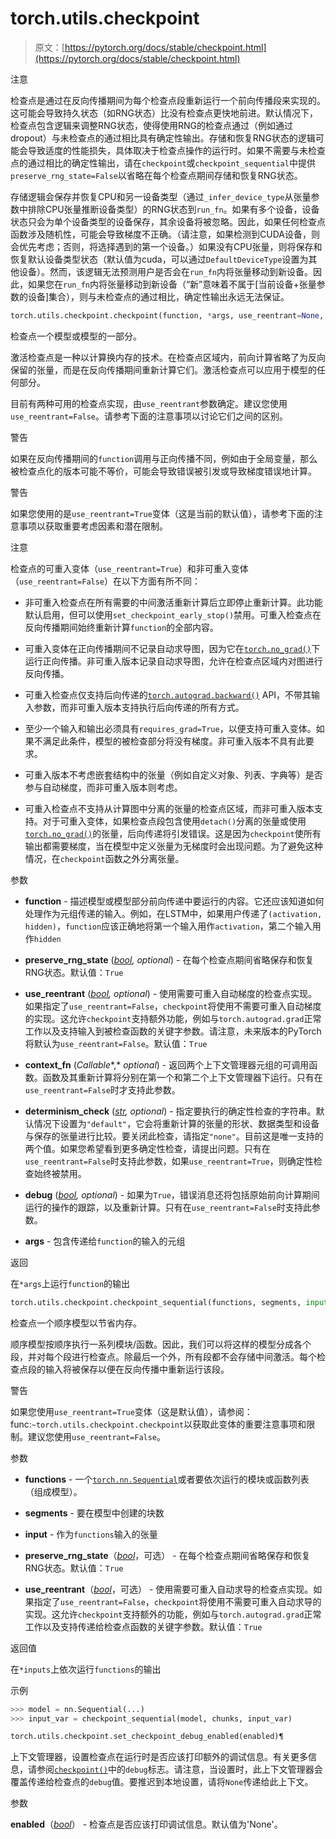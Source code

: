 # torch.utils.checkpoint

> 原文：[https://pytorch.org/docs/stable/checkpoint.html](https://pytorch.org/docs/stable/checkpoint.html)

注意

检查点是通过在反向传播期间为每个检查点段重新运行一个前向传播段来实现的。这可能会导致持久状态（如RNG状态）比没有检查点更快地前进。默认情况下，检查点包含逻辑来调整RNG状态，使得使用RNG的检查点通过（例如通过dropout）与未检查点的通过相比具有确定性输出。存储和恢复RNG状态的逻辑可能会导致适度的性能损失，具体取决于检查点操作的运行时。如果不需要与未检查点的通过相比的确定性输出，请在`checkpoint`或`checkpoint_sequential`中提供`preserve_rng_state=False`以省略在每个检查点期间存储和恢复RNG状态。

存储逻辑会保存并恢复CPU和另一设备类型（通过`_infer_device_type`从张量参数中排除CPU张量推断设备类型）的RNG状态到`run_fn`。如果有多个设备，设备状态只会为单个设备类型的设备保存，其余设备将被忽略。因此，如果任何检查点函数涉及随机性，可能会导致梯度不正确。（请注意，如果检测到CUDA设备，则会优先考虑；否则，将选择遇到的第一个设备。）如果没有CPU张量，则将保存和恢复默认设备类型状态（默认值为cuda，可以通过`DefaultDeviceType`设置为其他设备）。然而，该逻辑无法预测用户是否会在`run_fn`内将张量移动到新设备。因此，如果您在`run_fn`内将张量移动到新设备（“新”意味着不属于[当前设备+张量参数的设备]集合），则与未检查点的通过相比，确定性输出永远无法保证。

```py
torch.utils.checkpoint.checkpoint(function, *args, use_reentrant=None, context_fn=<function noop_context_fn>, determinism_check='default', debug=False, **kwargs)¶
```

检查点一个模型或模型的一部分。

激活检查点是一种以计算换内存的技术。在检查点区域内，前向计算省略了为反向保留的张量，而是在反向传播期间重新计算它们。激活检查点可以应用于模型的任何部分。

目前有两种可用的检查点实现，由`use_reentrant`参数确定。建议您使用`use_reentrant=False`。请参考下面的注意事项以讨论它们之间的区别。

警告

如果在反向传播期间的`function`调用与正向传播不同，例如由于全局变量，那么被检查点化的版本可能不等价，可能会导致错误被引发或导致梯度错误地计算。

警告

如果您使用的是`use_reentrant=True`变体（这是当前的默认值），请参考下面的注意事项以获取重要考虑因素和潜在限制。

注意

检查点的可重入变体（`use_reentrant=True`）和非可重入变体（`use_reentrant=False`）在以下方面有所不同：

+   非可重入检查点在所有需要的中间激活重新计算后立即停止重新计算。此功能默认启用，但可以使用`set_checkpoint_early_stop()`禁用。可重入检查点在反向传播期间始终重新计算`function`的全部内容。

+   可重入变体在正向传播期间不记录自动求导图，因为它在[`torch.no_grad()`](generated/torch.no_grad.html#torch.no_grad "torch.no_grad")下运行正向传播。非可重入版本记录自动求导图，允许在检查点区域内对图进行反向传播。

+   可重入检查点仅支持后向传递的[`torch.autograd.backward()`](generated/torch.autograd.backward.html#torch.autograd.backward "torch.autograd.backward") API，不带其输入参数，而非可重入版本支持执行后向传递的所有方式。

+   至少一个输入和输出必须具有`requires_grad=True`，以便支持可重入变体。如果不满足此条件，模型的被检查部分将没有梯度。非可重入版本不具有此要求。

+   可重入版本不考虑嵌套结构中的张量（例如自定义对象、列表、字典等）是否参与自动梯度，而非可重入版本则考虑。

+   可重入检查点不支持从计算图中分离的张量的检查点区域，而非可重入版本支持。对于可重入变体，如果检查点段包含使用`detach()`分离的张量或使用[`torch.no_grad()`](generated/torch.no_grad.html#torch.no_grad "torch.no_grad")的张量，后向传递将引发错误。这是因为`checkpoint`使所有输出都需要梯度，当在模型中定义张量为无梯度时会出现问题。为了避免这种情况，在`checkpoint`函数之外分离张量。

参数

+   **function** - 描述模型或模型部分前向传递中要运行的内容。它还应该知道如何处理作为元组传递的输入。例如，在LSTM中，如果用户传递了`(activation, hidden)`，`function`应该正确地将第一个输入用作`activation`，第二个输入用作`hidden`

+   **preserve_rng_state** ([*bool*](https://docs.python.org/3/library/functions.html#bool "(in Python v3.12)")*,* *optional*) - 在每个检查点期间省略保存和恢复RNG状态。默认值：`True`

+   **use_reentrant** ([*bool*](https://docs.python.org/3/library/functions.html#bool "(in Python v3.12)")*,* *optional*) - 使用需要可重入自动梯度的检查点实现。如果指定了`use_reentrant=False`，`checkpoint`将使用不需要可重入自动梯度的实现。这允许`checkpoint`支持额外功能，例如与`torch.autograd.grad`正常工作以及支持输入到被检查函数的关键字参数。请注意，未来版本的PyTorch将默认为`use_reentrant=False`。默认值：`True`

+   **context_fn** (*Callable**,* *optional*) - 返回两个上下文管理器元组的可调用函数。函数及其重新计算将分别在第一个和第二个上下文管理器下运行。只有在`use_reentrant=False`时才支持此参数。

+   **determinism_check** ([*str*](https://docs.python.org/3/library/stdtypes.html#str "(in Python v3.12)")*,* *optional*) - 指定要执行的确定性检查的字符串。默认情况下设置为`"default"`，它会将重新计算的张量的形状、数据类型和设备与保存的张量进行比较。要关闭此检查，请指定`"none"`。目前这是唯一支持的两个值。如果您希望看到更多确定性检查，请提出问题。只有在`use_reentrant=False`时支持此参数，如果`use_reentrant=True`，则确定性检查始终被禁用。

+   **debug** ([*bool*](https://docs.python.org/3/library/functions.html#bool "(in Python v3.12)")*,* *optional*) - 如果为`True`，错误消息还将包括原始前向计算期间运行的操作的跟踪，以及重新计算。只有在`use_reentrant=False`时支持此参数。

+   **args** - 包含传递给`function`的输入的元组

返回

在`*args`上运行`function`的输出

```py
torch.utils.checkpoint.checkpoint_sequential(functions, segments, input, use_reentrant=None, **kwargs)¶
```

检查点一个顺序模型以节省内存。

顺序模型按顺序执行一系列模块/函数。因此，我们可以将这样的模型分成各个段，并对每个段进行检查点。除最后一个外，所有段都不会存储中间激活。每个检查点段的输入将被保存以便在反向传播中重新运行该段。

警告

如果您使用`use_reentrant=True`变体（这是默认值），请参阅：func:`~torch.utils.checkpoint.checkpoint`以获取此变体的重要注意事项和限制。建议您使用`use_reentrant=False`。

参数

+   **functions** - 一个[`torch.nn.Sequential`](generated/torch.nn.Sequential.html#torch.nn.Sequential "torch.nn.Sequential")或者要依次运行的模块或函数列表（组成模型）。

+   **segments** - 要在模型中创建的块数

+   **input** - 作为`functions`输入的张量

+   **preserve_rng_state**（[*bool*](https://docs.python.org/3/library/functions.html#bool "(in Python v3.12)")，可选） - 在每个检查点期间省略保存和恢复RNG状态。默认值：`True`

+   **use_reentrant**（[*bool*](https://docs.python.org/3/library/functions.html#bool "(in Python v3.12)")，可选） - 使用需要可重入自动求导的检查点实现。如果指定了`use_reentrant=False`，`checkpoint`将使用不需要可重入自动求导的实现。这允许`checkpoint`支持额外的功能，例如与`torch.autograd.grad`正常工作以及支持传递给检查点函数的关键字参数。默认值：`True`

返回值

在`*inputs`上依次运行`functions`的输出

示例

```py
>>> model = nn.Sequential(...)
>>> input_var = checkpoint_sequential(model, chunks, input_var) 
```

```py
torch.utils.checkpoint.set_checkpoint_debug_enabled(enabled)¶
```

上下文管理器，设置检查点在运行时是否应该打印额外的调试信息。有关更多信息，请参阅[`checkpoint()`](#torch.utils.checkpoint.checkpoint "torch.utils.checkpoint.checkpoint")中的`debug`标志。请注意，当设置时，此上下文管理器会覆盖传递给检查点的`debug`值。要推迟到本地设置，请将`None`传递给此上下文。

参数

**enabled**（[*bool*](https://docs.python.org/3/library/functions.html#bool "(in Python v3.12)")） - 检查点是否应该打印调试信息。默认值为'None'。
